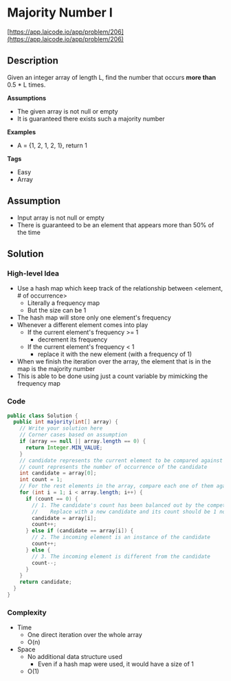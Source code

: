 # Majority Number I

[https://app.laicode.io/app/problem/206](https://app.laicode.io/app/problem/206)

## Description

Given an integer array of length L, find the number that occurs **more than** 0.5 * L times.

**Assumptions**

- The given array is not null or empty
- It is guaranteed there exists such a majority number

**Examples**

- A = {1, 2, 1, 2, 1}, return 1

**Tags**

- Easy
- Array

## Assumption

- Input array is not null or empty
- There is guaranteed to be an element that appears more than 50% of the time

## Solution

### High-level Idea

- Use a hash map which keep track of the relationship between <element, # of occurrence>
  - Literally a frequency map
  - But the size can be 1
- The hash map will store only one element's frequency
- Whenever a different element comes into play
  - If the current element's frequency >= 1
    - decrement its frequency
  - If the current element's frequency < 1
    - replace it with the new element (with a frequency of 1)
- When we finish the iteration over the array, the element that is in the map is the majority number
- This is able to be done using just a count variable by mimicking the frequency map

### Code

```java
public class Solution {
  public int majority(int[] array) {
    // Write your solution here
    // Corner cases based on assumption
    if (array == null || array.length == 0) {
      return Integer.MIN_VALUE;
    }
    // candidate represents the current element to be compared against
    // count represents the number of occurrence of the candidate
    int candidate = array[0];
    int count = 1;
    // For the rest elements in the array, compare each one of them against the candidate
    for (int i = 1; i < array.length; i++) {
      if (count == 0) {
        // 1. The candidate's count has been balanced out by the competitors
        //    Replace with a new candidate and its count should be 1 now
        candidate = array[i];
        count++;
      } else if (candidate == array[i]) {
        // 2. The incoming element is an instance of the candidate
        count++;
      } else {
        // 3. The incoming element is different from the candidate
        count--;
      }
    }
    return candidate;
  }
}

```

### Complexity

- Time
  - One direct iteration over the whole array
  - O(n)
- Space
  - No additional data structure used
    - Even if a hash map were used, it would have a size of 1
  - O(1)